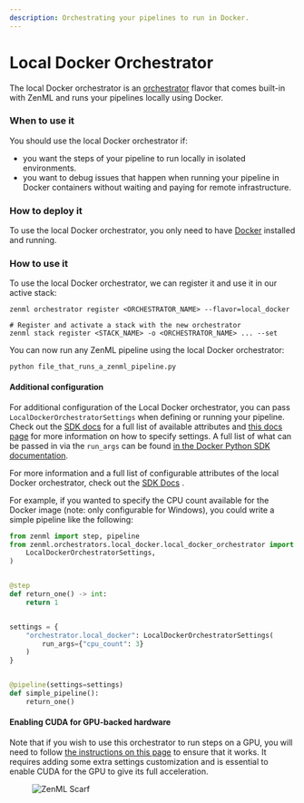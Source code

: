```yaml
---
description: Orchestrating your pipelines to run in Docker.
---
```


# Local Docker Orchestrator

The local Docker orchestrator is an [orchestrator](./orchestrators.md) flavor that comes built-in with ZenML and runs your pipelines locally using Docker.

### When to use it

You should use the local Docker orchestrator if:

* you want the steps of your pipeline to run locally in isolated environments.
* you want to debug issues that happen when running your pipeline in Docker containers without waiting and paying for remote infrastructure.

### How to deploy it

To use the local Docker orchestrator, you only need to have [Docker](https://www.docker.com/) installed and running.

### How to use it

To use the local Docker orchestrator, we can register it and use it in our active stack:

```shell
zenml orchestrator register <ORCHESTRATOR_NAME> --flavor=local_docker

# Register and activate a stack with the new orchestrator
zenml stack register <STACK_NAME> -o <ORCHESTRATOR_NAME> ... --set
```

You can now run any ZenML pipeline using the local Docker orchestrator:

```shell
python file_that_runs_a_zenml_pipeline.py
```

#### Additional configuration

For additional configuration of the Local Docker orchestrator, you can pass `LocalDockerOrchestratorSettings` when defining or running your pipeline. Check out the [SDK docs](https://sdkdocs.zenml.io/latest/core\_code\_docs/core-orchestrators/#zenml.orchestrators.local\_docker.local\_docker\_orchestrator.LocalDockerOrchestratorSettings) for a full list of available attributes and [this docs page](../../how-to/use-configuration-files/runtime-configuration.md) for more information on how to specify settings. A full list of what can be passed in via the `run_args` can be found [in the Docker Python SDK documentation](https://docker-py.readthedocs.io/en/stable/containers.html).

For more information and a full list of configurable attributes of the local Docker orchestrator, check out the [SDK Docs](https://sdkdocs.zenml.io/latest/core\_code\_docs/core-orchestrators/#zenml.orchestrators.local\_docker.local\_docker\_orchestrator.LocalDockerOrchestrator) .

For example, if you wanted to specify the CPU count available for the Docker image (note: only configurable for Windows), you could write a simple pipeline like the following:

```python
from zenml import step, pipeline
from zenml.orchestrators.local_docker.local_docker_orchestrator import (
    LocalDockerOrchestratorSettings,
)


@step
def return_one() -> int:
    return 1


settings = {
    "orchestrator.local_docker": LocalDockerOrchestratorSettings(
        run_args={"cpu_count": 3}
    )
}


@pipeline(settings=settings)
def simple_pipeline():
    return_one()
```

#### Enabling CUDA for GPU-backed hardware

Note that if you wish to use this orchestrator to run steps on a GPU, you will need to follow [the instructions on this page](../../how-to/training-with-gpus/training-with-gpus.md) to ensure that it works. It requires adding some extra settings customization and is essential to enable CUDA for the GPU to give its full acceleration.

<figure><img src="https://static.scarf.sh/a.png?x-pxid=f0b4f458-0a54-4fcd-aa95-d5ee424815bc" alt="ZenML Scarf"><figcaption></figcaption></figure>
